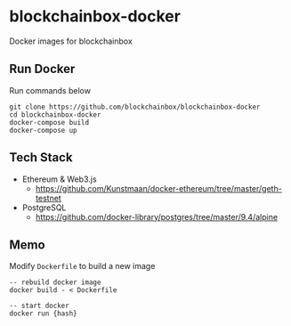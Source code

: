# blockchainbox-docker
Docker images for blockchainbox

## Run Docker

Run commands below

```
git clone https://github.com/blockchainbox/blockchainbox-docker
cd blockchainbox-docker
docker-compose build
docker-compose up
```

## Tech Stack

- Ethereum & Web3.js
    - https://github.com/Kunstmaan/docker-ethereum/tree/master/geth-testnet
- PostgreSQL
    - https://github.com/docker-library/postgres/tree/master/9.4/alpine
    
## Memo

Modify `Dockerfile` to build a new image

```
-- rebuild docker image
docker build - < Dockerfile

-- start docker 
docker run {hash}
```